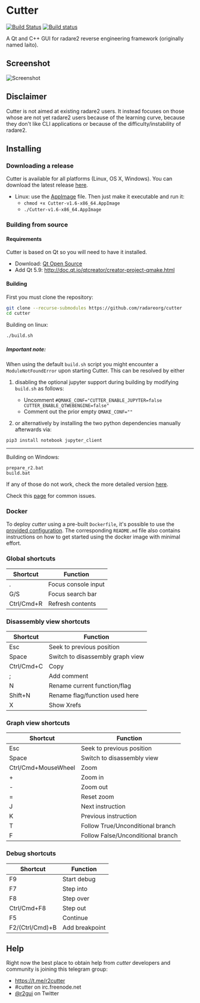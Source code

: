 # Cutter
[![Build Status](https://travis-ci.org/radareorg/cutter.svg?branch=master)](https://travis-ci.org/radareorg/cutter)
[![Build status](https://ci.appveyor.com/api/projects/status/s9rkx1dn3uy4bfdx/branch/master?svg=true)](https://ci.appveyor.com/project/radare/cutter/branch/master)

A Qt and C++ GUI for radare2 reverse engineering framework (originally named Iaito).

## Screenshot

![Screenshot](https://raw.githubusercontent.com/radareorg/cutter/master/docs/screenshot.png)

## Disclaimer

Cutter is not aimed at existing radare2 users. It instead focuses on those whose are not yet radare2 users because of the learning curve, because they don't like CLI applications or because of the difficulty/instability of radare2.

## Installing

### Downloading a release

Cutter is available for all platforms (Linux, OS X, Windows).
You can download the latest release [here](https://github.com/radareorg/cutter/releases).
 *  Linux: use the [AppImage](https://github.com/radareorg/cutter/releases/download/v1.6/Cutter-v1.6-x86_64.AppImage) file. Then just make it executable and run it:
     * `chmod +x Cutter-v1.6-x86_64.AppImage`
     * `./Cutter-v1.6-x86_64.AppImage`

### Building from source

#### Requirements

Cutter is based on Qt so you will need to have it installed.
- Download: [Qt Open Source](https://www.qt.io/download-qt-for-application-development)
- Add Qt 5.9: http://doc.qt.io/qtcreator/creator-project-qmake.html

#### Building

First you must clone the repository:
```sh
git clone --recurse-submodules https://github.com/radareorg/cutter
cd cutter
```

Building on linux:
```sh
./build.sh
```
##### Important note:
When using the default `build.sh` script you might encounter a `ModuleNotFoundError` upon starting Cutter.
This can be resolved by either

1. disabling the optional jupyter support during building by modifying `build.sh` as follows:

   * Uncomment `#QMAKE_CONF="CUTTER_ENABLE_JUPYTER=false CUTTER_ENABLE_QTWEBENGINE=false"`
   * Comment out the prior empty `QMAKE_CONF=""`

2. or alternatively by installing the two python dependencies manually afterwards via:
```
pip3 install notebook jupyter_client
```
____


Building on Windows:
```
prepare_r2.bat
build.bat
```

If any of those do not work, check the more detailed version [here](https://github.com/radareorg/cutter/blob/master/docs/Compiling.md).

Check this [page](https://github.com/radareorg/cutter/blob/master/docs/Common-errors.md) for common issues.

### Docker

To deploy *cutter* using a pre-built `Dockerfile`, it's possible to use the [provided configuration](docker). The corresponding `README.md` file also contains instructions on how to get started using the docker image with minimal effort.

### Global shortcuts
| Shortcut   | Function            |
| ---------- | ------------------- |
| .          | Focus console input |
| G/S        | Focus search bar    |
| Ctrl/Cmd+R | Refresh contents    |

### Disassembly view shortcuts
| Shortcut   | Function                         |
| ---------- | -------------------------------- |
| Esc        | Seek to previous position        |
| Space      | Switch to disassembly graph view |
| Ctrl/Cmd+C | Copy                             |
| ;          | Add comment                      |
| N          | Rename current function/flag     |
| Shift+N    | Rename flag/function used here   |
| X          | Show Xrefs                       |

### Graph view shortcuts
| Shortcut            | Function                   |
| ------------------- | -------------------------- |
| Esc                 | Seek to previous position  |
| Space               | Switch to disassembly view |
| Ctrl/Cmd+MouseWheel | Zoom                       |
| +                   | Zoom in                    |
| -                   | Zoom out                   |
| =                   | Reset zoom                 |
| J                   | Next instruction           |
| K                   | Previous instruction       |
| T                   | Follow True/Unconditional branch       |
| F                   | Follow False/Unconditional branch       |

### Debug shortcuts
| Shortcut        | Function       |
| --------------- | -------------- |
| F9              | Start debug    |
| F7              | Step into      |
| F8              | Step over      |
| Ctrl/Cmd+F8     | Step out       |
| F5              | Continue       |
| F2/(Ctrl/Cmd)+B | Add breakpoint |

## Help

Right now the best place to obtain help from *cutter* developers and community is joining this telegram group:

- https://t.me/r2cutter
- #cutter on irc.freenode.net
- [@r2gui](https://twitter.com/r2gui) on Twitter
